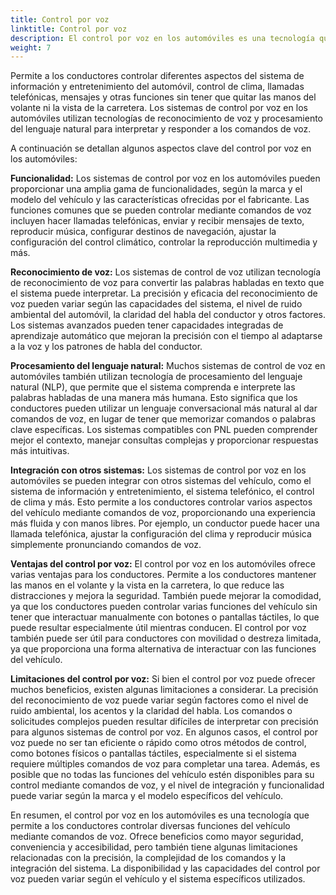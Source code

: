 ```yaml
---
title: Control por voz
linktitle: Control por voz
description: El control por voz en los automóviles es una tecnología que permite a los conductores interactuar con diversas características y funciones del vehículo mediante comandos de voz.
weight: 7
---
```

<!-- markdownlint-disable MD033 -->

Permite a los conductores controlar diferentes aspectos del sistema de información y entretenimiento del automóvil, control de clima, llamadas telefónicas, mensajes y otras funciones sin tener que quitar las manos del volante ni la vista de la carretera. Los sistemas de control por voz en los automóviles utilizan tecnologías de reconocimiento de voz y procesamiento del lenguaje natural para interpretar y responder a los comandos de voz.

A continuación se detallan algunos aspectos clave del control por voz en los automóviles:

**Funcionalidad:** Los sistemas de control por voz en los automóviles pueden proporcionar una amplia gama de funcionalidades, según la marca y el modelo del vehículo y las características ofrecidas por el fabricante. Las funciones comunes que se pueden controlar mediante comandos de voz incluyen hacer llamadas telefónicas, enviar y recibir mensajes de texto, reproducir música, configurar destinos de navegación, ajustar la configuración del control climático, controlar la reproducción multimedia y más.

**Reconocimiento de voz:** Los sistemas de control de voz utilizan tecnología de reconocimiento de voz para convertir las palabras habladas en texto que el sistema puede interpretar. La precisión y eficacia del reconocimiento de voz pueden variar según las capacidades del sistema, el nivel de ruido ambiental del automóvil, la claridad del habla del conductor y otros factores. Los sistemas avanzados pueden tener capacidades integradas de aprendizaje automático que mejoran la precisión con el tiempo al adaptarse a la voz y los patrones de habla del conductor.

**Procesamiento del lenguaje natural:** Muchos sistemas de control de voz en automóviles también utilizan tecnología de procesamiento del lenguaje natural (NLP), que permite que el sistema comprenda e interprete las palabras habladas de una manera más humana. Esto significa que los conductores pueden utilizar un lenguaje conversacional más natural al dar comandos de voz, en lugar de tener que memorizar comandos o palabras clave específicas. Los sistemas compatibles con PNL pueden comprender mejor el contexto, manejar consultas complejas y proporcionar respuestas más intuitivas.

**Integración con otros sistemas:** Los sistemas de control por voz en los automóviles se pueden integrar con otros sistemas del vehículo, como el sistema de información y entretenimiento, el sistema telefónico, el control de clima y más. Esto permite a los conductores controlar varios aspectos del vehículo mediante comandos de voz, proporcionando una experiencia más fluida y con manos libres. Por ejemplo, un conductor puede hacer una llamada telefónica, ajustar la configuración del clima y reproducir música simplemente pronunciando comandos de voz.

**Ventajas del control por voz:** El control por voz en los automóviles ofrece varias ventajas para los conductores. Permite a los conductores mantener las manos en el volante y la vista en la carretera, lo que reduce las distracciones y mejora la seguridad. También puede mejorar la comodidad, ya que los conductores pueden controlar varias funciones del vehículo sin tener que interactuar manualmente con botones o pantallas táctiles, lo que puede resultar especialmente útil mientras conducen. El control por voz también puede ser útil para conductores con movilidad o destreza limitada, ya que proporciona una forma alternativa de interactuar con las funciones del vehículo.

**Limitaciones del control por voz:** Si bien el control por voz puede ofrecer muchos beneficios, existen algunas limitaciones a considerar. La precisión del reconocimiento de voz puede variar según factores como el nivel de ruido ambiental, los acentos y la claridad del habla. Los comandos o solicitudes complejos pueden resultar difíciles de interpretar con precisión para algunos sistemas de control por voz. En algunos casos, el control por voz puede no ser tan eficiente o rápido como otros métodos de control, como botones físicos o pantallas táctiles, especialmente si el sistema requiere múltiples comandos de voz para completar una tarea. Además, es posible que no todas las funciones del vehículo estén disponibles para su control mediante comandos de voz, y el nivel de integración y funcionalidad puede variar según la marca y el modelo específicos del vehículo.

En resumen, el control por voz en los automóviles es una tecnología que permite a los conductores controlar diversas funciones del vehículo mediante comandos de voz. Ofrece beneficios como mayor seguridad, conveniencia y accesibilidad, pero también tiene algunas limitaciones relacionadas con la precisión, la complejidad de los comandos y la integración del sistema. La disponibilidad y las capacidades del control por voz pueden variar según el vehículo y el sistema específicos utilizados.
